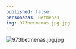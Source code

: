 ```yaml
---
published: false
personazas: Betmenas
img: 973betmenas.jpg.jpg
---
```

![973betmenas.jpg.jpg]({{site.baseurl}}/img/personazai/973betmenas.jpg.jpg)
